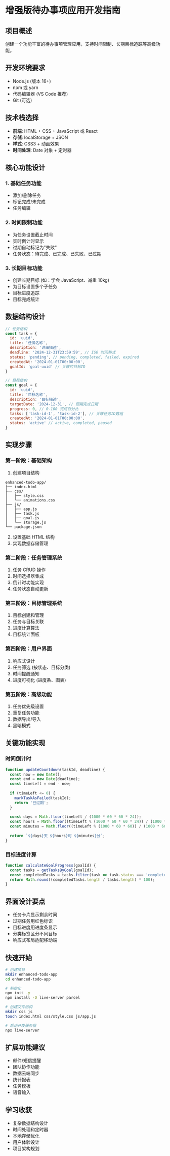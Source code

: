 # 增强版待办事项应用开发指南

## 项目概述
创建一个功能丰富的待办事项管理应用，支持时间限制、长期目标追踪等高级功能。

## 开发环境要求
- Node.js (版本 16+)
- npm 或 yarn
- 代码编辑器 (VS Code 推荐)
- Git (可选)

## 技术栈选择
- **前端**: HTML + CSS + JavaScript 或 React
- **存储**: localStorage + JSON
- **样式**: CSS3 + 动画效果
- **时间处理**: Date 对象 + 定时器

## 核心功能设计

### 1. 基础任务功能
- 添加/删除任务
- 标记完成/未完成
- 任务编辑

### 2. 时间限制功能
- 为任务设置截止时间
- 实时倒计时显示
- 过期自动标记为"失败"
- 任务状态：待完成、已完成、已失败、已过期

### 3. 长期目标功能
- 创建长期目标 (如：学会 JavaScript、减重 10kg)
- 为目标设置多个子任务
- 目标进度追踪
- 目标完成统计

## 数据结构设计

```javascript
// 任务结构
const task = {
  id: 'uuid',
  title: '任务名称',
  description: '详细描述',
  deadline: '2024-12-31T23:59:59', // ISO 时间格式
  status: 'pending', // pending, completed, failed, expired
  createdAt: '2024-01-01T00:00:00',
  goalId: 'goal-uuid' // 关联的目标ID
}

// 目标结构
const goal = {
  id: 'uuid',
  title: '目标名称',
  description: '目标描述',
  targetDate: '2024-12-31', // 预期完成日期
  progress: 0, // 0-100 完成百分比
  tasks: ['task-id-1', 'task-id-2'], // 关联任务ID数组
  createdAt: '2024-01-01T00:00:00',
  status: 'active' // active, completed, paused
}
```

## 实现步骤

### 第一阶段：基础架构
1. 创建项目结构
```
enhanced-todo-app/
├── index.html
├── css/
│   ├── style.css
│   └── animations.css
├── js/
│   ├── app.js
│   ├── task.js
│   ├── goal.js
│   └── storage.js
└── package.json
```

2. 设置基础 HTML 结构
3. 实现数据存储管理

### 第二阶段：任务管理系统
1. 任务 CRUD 操作
2. 时间选择器集成
3. 倒计时功能实现
4. 任务状态自动更新

### 第三阶段：目标管理系统  
1. 目标创建和管理
2. 任务与目标关联
3. 进度计算算法
4. 目标统计面板

### 第四阶段：用户界面
1. 响应式设计
2. 任务筛选 (按状态、目标分类)
3. 时间提醒通知
4. 进度可视化 (进度条、图表)

### 第五阶段：高级功能
1. 任务优先级设置
2. 重复任务功能
3. 数据导出/导入
4. 黑暗模式

## 关键功能实现

### 时间倒计时
```javascript
function updateCountdown(taskId, deadline) {
  const now = new Date();
  const end = new Date(deadline);
  const timeLeft = end - now;
  
  if (timeLeft <= 0) {
    markTaskAsFailed(taskId);
    return '已过期';
  }
  
  const days = Math.floor(timeLeft / (1000 * 60 * 60 * 24));
  const hours = Math.floor((timeLeft % (1000 * 60 * 60 * 24)) / (1000 * 60 * 60));
  const minutes = Math.floor((timeLeft % (1000 * 60 * 60)) / (1000 * 60));
  
  return `${days}天 ${hours}时 ${minutes}分`;
}
```

### 目标进度计算
```javascript
function calculateGoalProgress(goalId) {
  const tasks = getTasksByGoal(goalId);
  const completedTasks = tasks.filter(task => task.status === 'completed');
  return Math.round((completedTasks.length / tasks.length) * 100);
}
```

## 界面设计要点
- 任务卡片显示剩余时间
- 过期任务用红色标识
- 目标进度用进度条显示
- 分类标签区分不同目标
- 响应式布局适配移动端

## 快速开始

```bash
# 创建项目
mkdir enhanced-todo-app
cd enhanced-todo-app

# 初始化
npm init -y
npm install -D live-server parcel

# 创建文件结构
mkdir css js
touch index.html css/style.css js/app.js

# 启动开发服务器
npx live-server
```

## 扩展功能建议
- 邮件/短信提醒
- 团队协作功能
- 数据云端同步
- 统计报表
- 任务模板
- 语音输入

## 学习收获
- 复杂数据结构设计
- 时间处理和定时器
- 本地存储优化
- 用户体验设计
- 项目架构规划